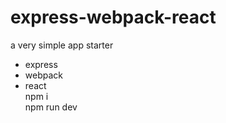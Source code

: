 # express-webpack-react
a very simple app starter
* express
* webpack
* react  
npm i  
npm run dev
